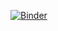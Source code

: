 [![Binder](https://mybinder.org/badge_logo.svg)](https://mybinder.org/v2/gh/stupplab/Rade/tree/main/HEAD)